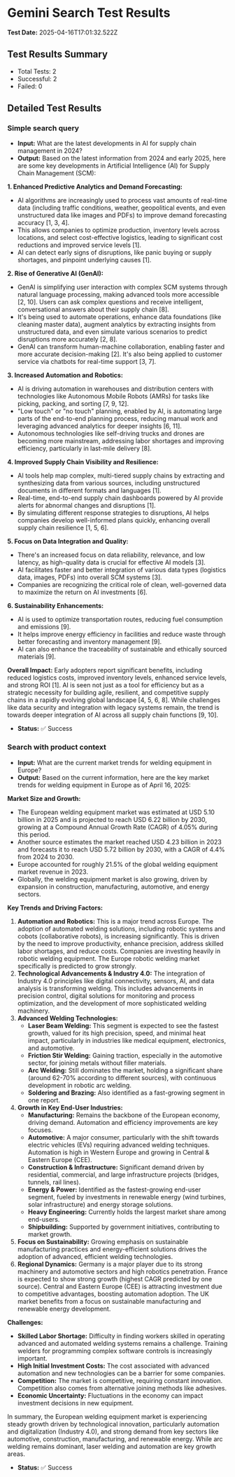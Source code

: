 # Gemini Search Test Results

**Test Date:** 2025-04-16T17:01:32.522Z

## Test Results Summary
- Total Tests: 2
- Successful: 2
- Failed: 0

## Detailed Test Results

### Simple search query
- **Input:** What are the latest developments in AI for supply chain management in 2024?
- **Output:** Based on the latest information from 2024 and early 2025, here are some key developments in Artificial Intelligence (AI) for Supply Chain Management (SCM):

**1. Enhanced Predictive Analytics and Demand Forecasting:**
*   AI algorithms are increasingly used to process vast amounts of real-time data (including traffic conditions, weather, geopolitical events, and even unstructured data like images and PDFs) to improve demand forecasting accuracy [1, 3, 4].
*   This allows companies to optimize production, inventory levels across locations, and select cost-effective logistics, leading to significant cost reductions and improved service levels [1].
*   AI can detect early signs of disruptions, like panic buying or supply shortages, and pinpoint underlying causes [1].

**2. Rise of Generative AI (GenAI):**
*   GenAI is simplifying user interaction with complex SCM systems through natural language processing, making advanced tools more accessible [2, 10]. Users can ask complex questions and receive intelligent, conversational answers about their supply chain [8].
*   It's being used to automate operations, enhance data foundations (like cleaning master data), augment analytics by extracting insights from unstructured data, and even simulate various scenarios to predict disruptions more accurately [2, 8].
*   GenAI can transform human-machine collaboration, enabling faster and more accurate decision-making [2]. It's also being applied to customer service via chatbots for real-time support [3, 7].

**3. Increased Automation and Robotics:**
*   AI is driving automation in warehouses and distribution centers with technologies like Autonomous Mobile Robots (AMRs) for tasks like picking, packing, and sorting [7, 9, 12].
*   "Low touch" or "no touch" planning, enabled by AI, is automating large parts of the end-to-end planning process, reducing manual work and leveraging advanced analytics for deeper insights [6, 11].
*   Autonomous technologies like self-driving trucks and drones are becoming more mainstream, addressing labor shortages and improving efficiency, particularly in last-mile delivery [8].

**4. Improved Supply Chain Visibility and Resilience:**
*   AI tools help map complex, multi-tiered supply chains by extracting and synthesizing data from various sources, including unstructured documents in different formats and languages [1].
*   Real-time, end-to-end supply chain dashboards powered by AI provide alerts for abnormal changes and disruptions [1].
*   By simulating different response strategies to disruptions, AI helps companies develop well-informed plans quickly, enhancing overall supply chain resilience [1, 5, 6].

**5. Focus on Data Integration and Quality:**
*   There's an increased focus on data reliability, relevance, and low latency, as high-quality data is crucial for effective AI models [3].
*   AI facilitates faster and better integration of various data types (logistics data, images, PDFs) into overall SCM systems [3].
*   Companies are recognizing the critical role of clean, well-governed data to maximize the return on AI investments [6].

**6. Sustainability Enhancements:**
*   AI is used to optimize transportation routes, reducing fuel consumption and emissions [9].
*   It helps improve energy efficiency in facilities and reduce waste through better forecasting and inventory management [9].
*   AI can also enhance the traceability of sustainable and ethically sourced materials [9].

**Overall Impact:**
Early adopters report significant benefits, including reduced logistics costs, improved inventory levels, enhanced service levels, and strong ROI [1]. AI is seen not just as a tool for efficiency but as a strategic necessity for building agile, resilient, and competitive supply chains in a rapidly evolving global landscape [4, 5, 6, 8]. While challenges like data security and integration with legacy systems remain, the trend is towards deeper integration of AI across all supply chain functions [9, 10].
- **Status:** ✅ Success


### Search with product context
- **Input:** What are the current market trends for welding equipment in Europe?
- **Output:** Based on the current information, here are the key market trends for welding equipment in Europe as of April 16, 2025:

**Market Size and Growth:**

*   The European welding equipment market was estimated at USD 5.10 billion in 2025 and is projected to reach USD 6.22 billion by 2030, growing at a Compound Annual Growth Rate (CAGR) of 4.05% during this period.
*   Another source estimates the market reached USD 4.23 billion in 2023 and forecasts it to reach USD 5.72 billion by 2030, with a CAGR of 4.4% from 2024 to 2030.
*   Europe accounted for roughly 21.5% of the global welding equipment market revenue in 2023.
*   Globally, the welding equipment market is also growing, driven by expansion in construction, manufacturing, automotive, and energy sectors.

**Key Trends and Driving Factors:**

1.  **Automation and Robotics:** This is a major trend across Europe. The adoption of automated welding solutions, including robotic systems and cobots (collaborative robots), is increasing significantly. This is driven by the need to improve productivity, enhance precision, address skilled labor shortages, and reduce costs. Companies are investing heavily in robotic welding equipment. The Europe robotic welding market specifically is predicted to grow strongly.
2.  **Technological Advancements & Industry 4.0:** The integration of Industry 4.0 principles like digital connectivity, sensors, AI, and data analysis is transforming welding. This includes advancements in precision control, digital solutions for monitoring and process optimization, and the development of more sophisticated welding machinery.
3.  **Advanced Welding Technologies:**
    *   **Laser Beam Welding:** This segment is expected to see the fastest growth, valued for its high precision, speed, and minimal heat impact, particularly in industries like medical equipment, electronics, and automotive.
    *   **Friction Stir Welding:** Gaining traction, especially in the automotive sector, for joining metals without filler materials.
    *   **Arc Welding:** Still dominates the market, holding a significant share (around 62-70% according to different sources), with continuous development in robotic arc welding.
    *   **Soldering and Brazing:** Also identified as a fast-growing segment in one report.
4.  **Growth in Key End-User Industries:**
    *   **Manufacturing:** Remains the backbone of the European economy, driving demand. Automation and efficiency improvements are key focuses.
    *   **Automotive:** A major consumer, particularly with the shift towards electric vehicles (EVs) requiring advanced welding techniques. Automation is high in Western Europe and growing in Central & Eastern Europe (CEE).
    *   **Construction & Infrastructure:** Significant demand driven by residential, commercial, and large infrastructure projects (bridges, tunnels, rail lines).
    *   **Energy & Power:** Identified as the fastest-growing end-user segment, fueled by investments in renewable energy (wind turbines, solar infrastructure) and energy storage solutions.
    *   **Heavy Engineering:** Currently holds the largest market share among end-users.
    *   **Shipbuilding:** Supported by government initiatives, contributing to market growth.
5.  **Focus on Sustainability:** Growing emphasis on sustainable manufacturing practices and energy-efficient solutions drives the adoption of advanced, efficient welding technologies.
6.  **Regional Dynamics:** Germany is a major player due to its strong machinery and automotive sectors and high robotics penetration. France is expected to show strong growth (highest CAGR predicted by one source). Central and Eastern Europe (CEE) is attracting investment due to competitive advantages, boosting automation adoption. The UK market benefits from a focus on sustainable manufacturing and renewable energy development.

**Challenges:**

*   **Skilled Labor Shortage:** Difficulty in finding workers skilled in operating advanced and automated welding systems remains a challenge. Training welders for programming complex software controls is increasingly important.
*   **High Initial Investment Costs:** The cost associated with advanced automation and new technologies can be a barrier for some companies.
*   **Competition:** The market is competitive, requiring constant innovation. Competition also comes from alternative joining methods like adhesives.
*   **Economic Uncertainty:** Fluctuations in the economy can impact investment decisions in new equipment.

In summary, the European welding equipment market is experiencing steady growth driven by technological innovation, particularly automation and digitalization (Industry 4.0), and strong demand from key sectors like automotive, construction, manufacturing, and renewable energy. While arc welding remains dominant, laser welding and automation are key growth areas.
- **Status:** ✅ Success

